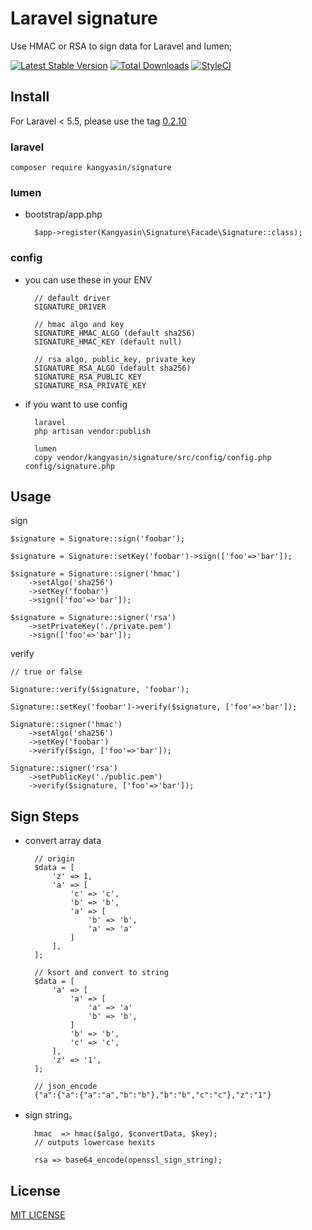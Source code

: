 # Laravel signature

Use HMAC or RSA to sign data for Laravel and lumen;

[![Latest Stable Version](https://poser.pugx.org/kangyasin/signature/version)](https://packagist.org/packages/kangyasin/signature)
[![Total Downloads](https://poser.pugx.org/kangyasin/signature/downloads)](https://packagist.org/packages/kangyasin/signature)
[![StyleCI](https://styleci.io/repos/76261016/shield)](https://styleci.io/repos/76261016096)


## Install

For Laravel < 5.5, please use the tag [0.2.10](https://github.com/kangyasin/signature/tree/v0.2.10)

### laravel

`composer require kangyasin/signature`

### lumen

- bootstrap/app.php

        $app->register(Kangyasin\Signature\Facade\Signature::class);

### config

- you can use these in your ENV

        // default driver
        SIGNATURE_DRIVER

        // hmac algo and key
        SIGNATURE_HMAC_ALGO (default sha256)
        SIGNATURE_HMAC_KEY (default null)

        // rsa algo, public_key, private_key
        SIGNATURE_RSA_ALGO (default sha256)
        SIGNATURE_RSA_PUBLIC_KEY
        SIGNATURE_RSA_PRIVATE_KEY

- if you want to use config

        laravel
        php artisan vendor:publish

        lumen
        copy vendor/kangyasin/signature/src/config/config.php config/signature.php

## Usage

sign

    $signature = Signature::sign('foobar');

    $signature = Signature::setKey('foobar')->sign(['foo'=>'bar']);

    $signature = Signature::signer('hmac')
        ->setAlgo('sha256')
        ->setKey('foobar')
        ->sign(['foo'=>'bar']);

    $signature = Signature::signer('rsa')
        ->setPrivateKey('./private.pem')
        ->sign(['foo'=>'bar']);

verify

    // true or false

    Signature::verify($signature, 'foobar');

    Signature::setKey('foobar')->verify($signature, ['foo'=>'bar']);

    Signature::signer('hmac')
        ->setAlgo('sha256')
        ->setKey('foobar')
        ->verify($sign, ['foo'=>'bar']);

    Signature::signer('rsa')
        ->setPublicKey('./public.pem')
        ->verify($signature, ['foo'=>'bar']);

## Sign Steps

- convert array data

        // origin
        $data = [
            'z' => 1,
            'a' => [
                'c' => 'c',
                'b' => 'b',
                'a' => [
                    'b' => 'b',
                    'a' => 'a'
                ]
            ],
        ];

        // ksort and convert to string
        $data = [
            'a' => [
                'a' => [
                    'a' => 'a'
                    'b' => 'b',
                ]
                'b' => 'b',
                'c' => 'c',
            ],
            'z' => '1',
        ];

        // json_encode
        {"a":{"a":{"a":"a","b":"b"},"b":"b","c":"c"},"z":"1"}

- sign string。
 

        hmac  => hmac($algo, $convertData, $key);
        // outputs lowercase hexits

        rsa => base64_encode(openssl_sign_string);

## License

[MIT LICENSE](https://github.com/kangyasin/signature/blob/master/LICENSE)
